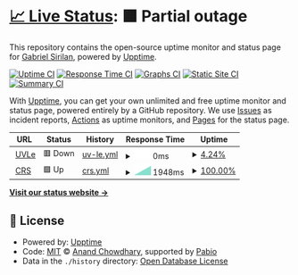 # [📈 Live Status](https://heygsiri.github.io/upd-uptime): <!--live status--> **🟧 Partial outage**

This repository contains the open-source uptime monitor and status page for [Gabriel Sirilan](https://heygsiri.github.io/upd-uptime), powered by [Upptime](https://github.com/upptime/upptime).

[![Uptime CI](https://github.com/heygsiri/upd-uptime/workflows/Uptime%20CI/badge.svg)](https://github.com/heygsiri/upd-uptime/actions?query=workflow%3A%22Uptime+CI%22)
[![Response Time CI](https://github.com/heygsiri/upd-uptime/workflows/Response%20Time%20CI/badge.svg)](https://github.com/heygsiri/upd-uptime/actions?query=workflow%3A%22Response+Time+CI%22)
[![Graphs CI](https://github.com/heygsiri/upd-uptime/workflows/Graphs%20CI/badge.svg)](https://github.com/heygsiri/upd-uptime/actions?query=workflow%3A%22Graphs+CI%22)
[![Static Site CI](https://github.com/heygsiri/upd-uptime/workflows/Static%20Site%20CI/badge.svg)](https://github.com/heygsiri/upd-uptime/actions?query=workflow%3A%22Static+Site+CI%22)
[![Summary CI](https://github.com/heygsiri/upd-uptime/workflows/Summary%20CI/badge.svg)](https://github.com/heygsiri/upd-uptime/actions?query=workflow%3A%22Summary+CI%22)

With [Upptime](https://upptime.js.org), you can get your own unlimited and free uptime monitor and status page, powered entirely by a GitHub repository. We use [Issues](https://github.com/heygsiri/upd-uptime/issues) as incident reports, [Actions](https://github.com/heygsiri/upd-uptime/actions) as uptime monitors, and [Pages](https://heygsiri.github.io/upd-uptime) for the status page.

<!--start: status pages-->
<!-- This summary is generated by Upptime (https://github.com/upptime/upptime) -->
<!-- Do not edit this manually, your changes will be overwritten -->
<!-- prettier-ignore -->
| URL | Status | History | Response Time | Uptime |
| --- | ------ | ------- | ------------- | ------ |
| <img alt="" src="https://icons.duckduckgo.com/ip3/uvle.upd.edu.ph.ico" height="13"> [UVLe](https://uvle.upd.edu.ph) | 🟥 Down | [uv-le.yml](https://github.com/heygsiri/upd-uptime/commits/HEAD/history/uv-le.yml) | <details><summary><img alt="Response time graph" src="./graphs/uv-le/response-time-week.png" height="20"> 0ms</summary><br><a href="https://heygsiri.github.io/upd-uptime/history/uv-le"><img alt="Response time 0" src="https://img.shields.io/endpoint?url=https%3A%2F%2Fraw.githubusercontent.com%2Fheygsiri%2Fupd-uptime%2FHEAD%2Fapi%2Fuv-le%2Fresponse-time.json"></a><br><a href="https://heygsiri.github.io/upd-uptime/history/uv-le"><img alt="24-hour response time 0" src="https://img.shields.io/endpoint?url=https%3A%2F%2Fraw.githubusercontent.com%2Fheygsiri%2Fupd-uptime%2FHEAD%2Fapi%2Fuv-le%2Fresponse-time-day.json"></a><br><a href="https://heygsiri.github.io/upd-uptime/history/uv-le"><img alt="7-day response time 0" src="https://img.shields.io/endpoint?url=https%3A%2F%2Fraw.githubusercontent.com%2Fheygsiri%2Fupd-uptime%2FHEAD%2Fapi%2Fuv-le%2Fresponse-time-week.json"></a><br><a href="https://heygsiri.github.io/upd-uptime/history/uv-le"><img alt="30-day response time 0" src="https://img.shields.io/endpoint?url=https%3A%2F%2Fraw.githubusercontent.com%2Fheygsiri%2Fupd-uptime%2FHEAD%2Fapi%2Fuv-le%2Fresponse-time-month.json"></a><br><a href="https://heygsiri.github.io/upd-uptime/history/uv-le"><img alt="1-year response time 0" src="https://img.shields.io/endpoint?url=https%3A%2F%2Fraw.githubusercontent.com%2Fheygsiri%2Fupd-uptime%2FHEAD%2Fapi%2Fuv-le%2Fresponse-time-year.json"></a></details> | <details><summary><a href="https://heygsiri.github.io/upd-uptime/history/uv-le">4.24%</a></summary><a href="https://heygsiri.github.io/upd-uptime/history/uv-le"><img alt="All-time uptime 4.24%" src="https://img.shields.io/endpoint?url=https%3A%2F%2Fraw.githubusercontent.com%2Fheygsiri%2Fupd-uptime%2FHEAD%2Fapi%2Fuv-le%2Fuptime.json"></a><br><a href="https://heygsiri.github.io/upd-uptime/history/uv-le"><img alt="24-hour uptime 4.24%" src="https://img.shields.io/endpoint?url=https%3A%2F%2Fraw.githubusercontent.com%2Fheygsiri%2Fupd-uptime%2FHEAD%2Fapi%2Fuv-le%2Fuptime-day.json"></a><br><a href="https://heygsiri.github.io/upd-uptime/history/uv-le"><img alt="7-day uptime 4.24%" src="https://img.shields.io/endpoint?url=https%3A%2F%2Fraw.githubusercontent.com%2Fheygsiri%2Fupd-uptime%2FHEAD%2Fapi%2Fuv-le%2Fuptime-week.json"></a><br><a href="https://heygsiri.github.io/upd-uptime/history/uv-le"><img alt="30-day uptime 4.24%" src="https://img.shields.io/endpoint?url=https%3A%2F%2Fraw.githubusercontent.com%2Fheygsiri%2Fupd-uptime%2FHEAD%2Fapi%2Fuv-le%2Fuptime-month.json"></a><br><a href="https://heygsiri.github.io/upd-uptime/history/uv-le"><img alt="1-year uptime 4.24%" src="https://img.shields.io/endpoint?url=https%3A%2F%2Fraw.githubusercontent.com%2Fheygsiri%2Fupd-uptime%2FHEAD%2Fapi%2Fuv-le%2Fuptime-year.json"></a></details>
| <img alt="" src="https://icons.duckduckgo.com/ip3/crs.upd.edu.ph.ico" height="13"> [CRS](https://crs.upd.edu.ph) | 🟩 Up | [crs.yml](https://github.com/heygsiri/upd-uptime/commits/HEAD/history/crs.yml) | <details><summary><img alt="Response time graph" src="./graphs/crs/response-time-week.png" height="20"> 1948ms</summary><br><a href="https://heygsiri.github.io/upd-uptime/history/crs"><img alt="Response time 1948" src="https://img.shields.io/endpoint?url=https%3A%2F%2Fraw.githubusercontent.com%2Fheygsiri%2Fupd-uptime%2FHEAD%2Fapi%2Fcrs%2Fresponse-time.json"></a><br><a href="https://heygsiri.github.io/upd-uptime/history/crs"><img alt="24-hour response time 1948" src="https://img.shields.io/endpoint?url=https%3A%2F%2Fraw.githubusercontent.com%2Fheygsiri%2Fupd-uptime%2FHEAD%2Fapi%2Fcrs%2Fresponse-time-day.json"></a><br><a href="https://heygsiri.github.io/upd-uptime/history/crs"><img alt="7-day response time 1948" src="https://img.shields.io/endpoint?url=https%3A%2F%2Fraw.githubusercontent.com%2Fheygsiri%2Fupd-uptime%2FHEAD%2Fapi%2Fcrs%2Fresponse-time-week.json"></a><br><a href="https://heygsiri.github.io/upd-uptime/history/crs"><img alt="30-day response time 1948" src="https://img.shields.io/endpoint?url=https%3A%2F%2Fraw.githubusercontent.com%2Fheygsiri%2Fupd-uptime%2FHEAD%2Fapi%2Fcrs%2Fresponse-time-month.json"></a><br><a href="https://heygsiri.github.io/upd-uptime/history/crs"><img alt="1-year response time 1948" src="https://img.shields.io/endpoint?url=https%3A%2F%2Fraw.githubusercontent.com%2Fheygsiri%2Fupd-uptime%2FHEAD%2Fapi%2Fcrs%2Fresponse-time-year.json"></a></details> | <details><summary><a href="https://heygsiri.github.io/upd-uptime/history/crs">100.00%</a></summary><a href="https://heygsiri.github.io/upd-uptime/history/crs"><img alt="All-time uptime 100.00%" src="https://img.shields.io/endpoint?url=https%3A%2F%2Fraw.githubusercontent.com%2Fheygsiri%2Fupd-uptime%2FHEAD%2Fapi%2Fcrs%2Fuptime.json"></a><br><a href="https://heygsiri.github.io/upd-uptime/history/crs"><img alt="24-hour uptime 100.00%" src="https://img.shields.io/endpoint?url=https%3A%2F%2Fraw.githubusercontent.com%2Fheygsiri%2Fupd-uptime%2FHEAD%2Fapi%2Fcrs%2Fuptime-day.json"></a><br><a href="https://heygsiri.github.io/upd-uptime/history/crs"><img alt="7-day uptime 100.00%" src="https://img.shields.io/endpoint?url=https%3A%2F%2Fraw.githubusercontent.com%2Fheygsiri%2Fupd-uptime%2FHEAD%2Fapi%2Fcrs%2Fuptime-week.json"></a><br><a href="https://heygsiri.github.io/upd-uptime/history/crs"><img alt="30-day uptime 100.00%" src="https://img.shields.io/endpoint?url=https%3A%2F%2Fraw.githubusercontent.com%2Fheygsiri%2Fupd-uptime%2FHEAD%2Fapi%2Fcrs%2Fuptime-month.json"></a><br><a href="https://heygsiri.github.io/upd-uptime/history/crs"><img alt="1-year uptime 100.00%" src="https://img.shields.io/endpoint?url=https%3A%2F%2Fraw.githubusercontent.com%2Fheygsiri%2Fupd-uptime%2FHEAD%2Fapi%2Fcrs%2Fuptime-year.json"></a></details>

<!--end: status pages-->

[**Visit our status website →**](https://heygsiri.github.io/upd-uptime)

## 📄 License

- Powered by: [Upptime](https://github.com/upptime/upptime)
- Code: [MIT](./LICENSE) © [Anand Chowdhary](https://anandchowdhary.com), supported by [Pabio](https://pabio.com)
- Data in the `./history` directory: [Open Database License](https://opendatacommons.org/licenses/odbl/1-0/)
